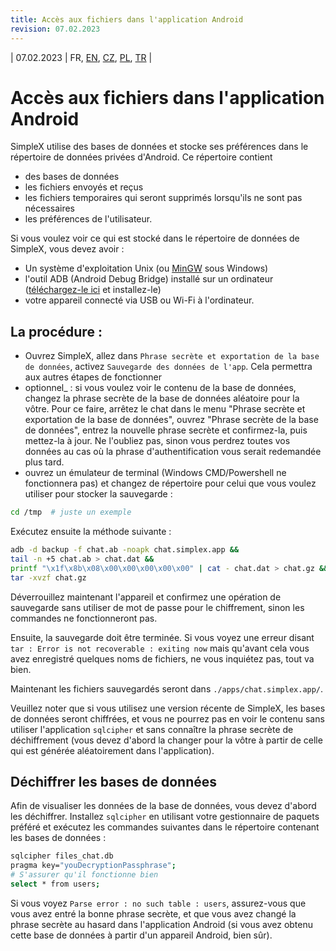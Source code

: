 ```yaml
---
title: Accès aux fichiers dans l'application Android
revision: 07.02.2023
---
```

| 07.02.2023 | FR, [EN](/docs/ANDROID.md), [CZ](/docs/lang/cs/ANDROID.md), [PL](/docs/lang/pl/ANDROID.md), [TR](/docs/lang/tr/ANDROID.md) |

# Accès aux fichiers dans l'application Android

SimpleX utilise des bases de données et stocke ses préférences dans le répertoire de données privées d'Android. Ce répertoire contient
- des bases de données
- les fichiers envoyés et reçus
- les fichiers temporaires qui seront supprimés lorsqu'ils ne sont pas nécessaires
- les préférences de l'utilisateur.


Si vous voulez voir ce qui est stocké dans le répertoire de données de SimpleX, vous devez avoir :
- Un système d'exploitation Unix (ou [MinGW](https://www.mingw-w64.org/downloads/) sous Windows)
- l'outil ADB (Android Debug Bridge) installé sur un ordinateur ([téléchargez-le ici](https://developer.android.com/studio/releases/platform-tools) et installez-le)
- votre appareil connecté via USB ou Wi-Fi à l'ordinateur.

## La procédure :

- Ouvrez SimpleX, allez dans `Phrase secrète et exportation de la base de données`, activez `Sauvegarde des données de l'app`. Cela permettra aux autres étapes de fonctionner
- optionnel_ : si vous voulez voir le contenu de la base de données, changez la phrase secrète de la base de données aléatoire pour la vôtre. Pour ce faire, arrêtez le chat dans le menu "Phrase secrète et exportation de la base de données", ouvrez "Phrase secrète de la base de données", entrez la nouvelle phrase secrète et confirmez-la, puis mettez-la à jour. Ne l'oubliez pas, sinon vous perdrez toutes vos données au cas où la phrase d'authentification vous serait redemandée plus tard.
- ouvrez un émulateur de terminal (Windows CMD/Powershell ne fonctionnera pas) et changez de répertoire pour celui que vous voulez utiliser pour stocker la sauvegarde :

```bash
cd /tmp  # juste un exemple
```
Exécutez ensuite la méthode suivante :
```bash
adb -d backup -f chat.ab -noapk chat.simplex.app && 
tail -n +5 chat.ab > chat.dat && 
printf "\x1f\x8b\x08\x00\x00\x00\x00\x00" | cat - chat.dat > chat.gz && 
tar -xvzf chat.gz
```

Déverrouillez maintenant l'appareil et confirmez une opération de sauvegarde sans utiliser de mot de passe pour le chiffrement, sinon les commandes ne fonctionneront pas.

Ensuite, la sauvegarde doit être terminée. Si vous voyez une erreur disant `tar : Error is not recoverable : exiting now` mais qu'avant cela vous avez enregistré quelques noms de fichiers, ne vous inquiétez pas, tout va bien.

Maintenant les fichiers sauvegardés seront dans `./apps/chat.simplex.app/`.

Veuillez noter que si vous utilisez une version récente de SimpleX, les bases de données seront chiffrées, et vous ne pourrez pas en voir le contenu sans utiliser l'application `sqlcipher` et sans connaître la phrase secrète de déchiffrement (vous devez d'abord la changer pour la vôtre à partir de celle qui est générée aléatoirement dans l'application).

## Déchiffrer les bases de données

Afin de visualiser les données de la base de données, vous devez d'abord les déchiffrer. Installez `sqlcipher` en utilisant votre gestionnaire de paquets préféré et exécutez les commandes suivantes dans le répertoire contenant les bases de données :
```bash
sqlcipher files_chat.db
pragma key="youDecryptionPassphrase";
# S'assurer qu'il fonctionne bien
select * from users;
```

Si vous voyez `Parse error : no such table : users`, assurez-vous que vous avez entré la bonne phrase secrète, et que vous avez changé la phrase secrète au hasard dans l'application Android (si vous avez obtenu cette base de données à partir d'un appareil Android, bien sûr).

